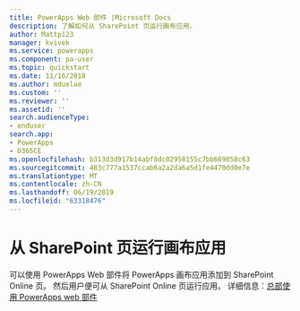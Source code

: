 ```yaml
---
title: PowerApps Web 部件 |Microsoft Docs
description: 了解如何从 SharePoint 页运行画布应用。
author: Mattp123
manager: kvivek
ms.service: powerapps
ms.component: pa-user
ms.topic: quickstart
ms.date: 11/16/2018
ms.author: mduelae
ms.custom: ''
ms.reviewer: ''
ms.assetid: ''
search.audienceType:
- enduser
search.app:
- PowerApps
- D365CE
ms.openlocfilehash: b313d3d917b14abf8dc02958155c7bb669058c63
ms.sourcegitcommit: 483c777a1537ccab6a2a2da6a5d1fe4470dd0e7e
ms.translationtype: MT
ms.contentlocale: zh-CN
ms.lasthandoff: 06/19/2019
ms.locfileid: "63318476"
---
```

# <a name="run-a-canvas-app-from-a-sharepoint-page"></a>从 SharePoint 页运行画布应用

可以使用 PowerApps Web 部件将 PowerApps 画布应用添加到 SharePoint Online 页。 然后用户便可从 SharePoint Online 页运行应用。 详细信息：[总部使用 PowerApps web 部件](https://support.office.com/article/use-the-powerapps-web-part-6285f05e-e441-408a-99d7-aa688195cd1c?ui=en-US&rs=en-US&ad=US)
